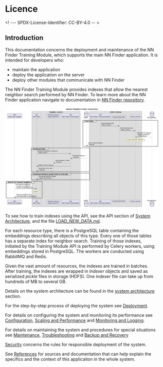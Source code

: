 # Licence

<! --- SPDX-License-Identifier: CC-BY-4.0  -- >

## Introduction

This documentation concerns the deployment and maintenance of the NN Finder Training Module, which supports the main NN Finder application. It is intended for developers who:
- maintain the application
- deploy the application on the server
- deploy other modules that communicate with NN Finder

The NN Finder Training Module provides indexes that allow the nearest neighbor search performed by NN Finder. To learn more about the NN Finder application navigate to documentation in [NN Finder repository](https://git.man.poznan.pl/stash/projects/EOSC-RS/repos/nearest-neighbor-finder/browse).

![Diagram of NN Finder connections](assets/nn_finder_connections.png)

To see how to train indexes using the API, see the API section of [System Architecture](SYSTEM-ARCHITECTURE.md), and the file [LOAD_NEW_DATA.md](../LOAD_NEW_DATA.md).

For each resource type, there is a PostgreSQL table containing the embeddings describing all objects of this type. Every one of those tables has a separate index for neighbor search. Training of those indexes, initiated by the Training Module API is performed by Celery workers, using embeddings stored in PostgreSQL. The workers are conducted using RabbitMQ and Redis.

Given the vast amount of resources, the indexes are trained in batches. After training, the indexes are wrapped in *Indexer* objects and saved as serialized *pickle* files in storage (HDFS). One indexer file can take up from hundreds of MB to several GB.

Details on the system architecture can be found in the [system architecture](SYSTEM-ARCHITECTURE.md) section.

For the step-by-step process of deploying the system see [Deployment](DEPLOYMENT.md).

For details on configuring the system and monitoring its performance see [Configuration](CONFIGURATION.md), [Scaling and Performance](SCALING-PERFORMANCE.md) and [Monitoring and Logging](MONITORING-LOGGING.md).

For details on maintaining the system and procedures for special situations see [Maintenance](MAINTENANCE.md), [Troubleshooting](TROUBLESHOOTING.md) and [Backup and Recovery](BACKUP-RECOVERY.md)

[Security](SECURITY.md) concerns the rules for responsible deployment of the system.

See [References](REFERENCES.md) for sources and documentation that can help explain the specifics and the context of this applicaiton in the whole system.
